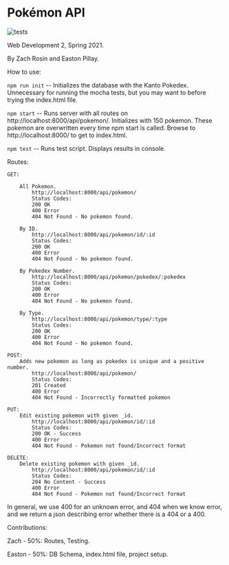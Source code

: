 # Pokémon API

![tests](https://github.com/jedieaston/pokemonapi/actions/workflows/main.yml/badge.svg)

Web Development 2, Spring 2021.

By Zach Rosin and Easton Pillay.

How to use:

` npm run init ` -- Initializes the database with the Kanto Pokedex. Unnecessary for running the mocha tests, but you may want to before trying the index.html file.

`npm start` -- Runs server with all routes on http://localhost:8000/api/pokemon/. Initializes with 150 pokemon. These pokemon are overwritten every time npm start is called. Browse to http://localhost:8000/ to get to index.html.

`npm test` -- Runs test script. Displays results in console.

Routes:

    GET:
        
        All Pokemon.
            http://localhost:8000/api/pokemon/
            Status Codes:
            200 OK
            400 Error
            404 Not Found - No pokemon found.

        By ID.
            http://localhost:8000/api/pokemon/id/:id
            Status Codes:
            200 OK
            400 Error
            404 Not Found - No pokemon found.

        By Pokedex Number.
            http://localhost:8000/api/pokemon/pokedex/:pokedex
            Status Codes:
            200 OK
            400 Error
            404 Not Found - No pokemon found.

        By Type.
            http://localhost:8000/api/pokemon/type/:type
            Status Codes:
            200 OK
            400 Error
            404 Not Found - No pokemon found.

    POST:
        Adds new pokemon as long as pokedex is unique and a positive number.
            http://localhost:8000/api/pokemon/
            Status Codes:
            201 Created
            400 Error
            404 Not Found - Incorrectly formatted pokemon

    PUT:
        Edit existing pokemon with given _id.
            http://localhost:8000/api/pokemon/id/:id
            Status Codes:
            200 OK - Success
            400 Error
            404 Not Found - Pokemon not found/Incorrect format

    DELETE:
        Delete existing pokemon with given _id.
            http://localhost:8000/api/pokemon/id/:id
            Status Codes:
            204 No Content - Success
            400 Error
            404 Not Found - Pokemon not found/Incorrect format

In general, we use 400 for an unknown error, and 404 when we know error, and we return a json describing error whether there is a 404 or a 400.

Contributions:
    
   Zach - 50%:
        Routes, Testing.
    
   Easton - 50%:
        DB Schema, index.html file, project setup.
